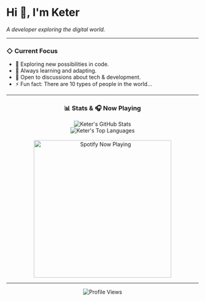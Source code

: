 # Hi 👋, I'm Keter

*A developer exploring the digital world.*

---

### ◇ Current Focus

*   🔭 Exploring new possibilities in code.
*   🌱 Always learning and adapting.
*   💬 Open to discussions about tech & development.
*   ⚡ Fun fact: There are 10 types of people in the world...

---

<h3 align="center">📊 Stats & 🎧 Now Playing</h3>

<p align="center">
  <!-- GitHub Stats - Using 'transparent' theme for minimalism -->
  <img src="https://github-readme-stats.vercel.app/api?username=Keter&show_icons=true&theme=transparent&include_all_commits=true&count_private=true&hide_border=true" alt="Keter's GitHub Stats" />
  <br/>
  <img src="https://github-readme-stats.vercel.app/api/top-langs/?username=Keter&layout=compact&theme=transparent&hide_border=true" alt="Keter's Top Languages" />
  <br/><br/>

  <!--
    ** === SPOTIFY SETUP (ACTION REQUIRED!) === **
    1. Find Your Spotify User ID (the random string in your profile share link).
    2. Choose/Deploy a service like `spotify-github-profile` (https://github.com/kittinan/spotify-github-profile). Deploying yourself to Vercel is recommended for stability.
    3. Replace `[YOUR_SPOTIFY_USER_ID]` in the URL below with YOUR actual ID.
    4. Customize theme (`dark`, `light`, `auto` etc.), colors if desired. The current theme=dark is often preferred.
    5. TEST the `src` URL in your browser to ensure it works!
  -->
  <a href="https://spotify-github-profile.vercel.app/api/view?uid=[t377aemu09x7z4mkel5kzd7fh]&cover_image=true&theme=dark" target="_blank">
    <img src="https://spotify-github-profile.vercel.app/api/view?uid=[t377aemu09x7z4mkel5kzd7fh]&cover_image=true&theme=dark&show_offline=false&background_color=0d1117&interchange=false&bar_color=1db954&bar_color_secondary=161b22" alt="Spotify Now Playing" width="360" />
  </a>
  <!-- If the vercel.app link is broken, you MUST find an alternative or deploy your own instance! -->
</p>

---

<p align="center">
  <img src="https://komarev.com/ghpvc/?username=Keter&label=PROFILE%20VIEWS&color=blueviolet&style=flat-square" alt="Profile Views"/>
</p>
